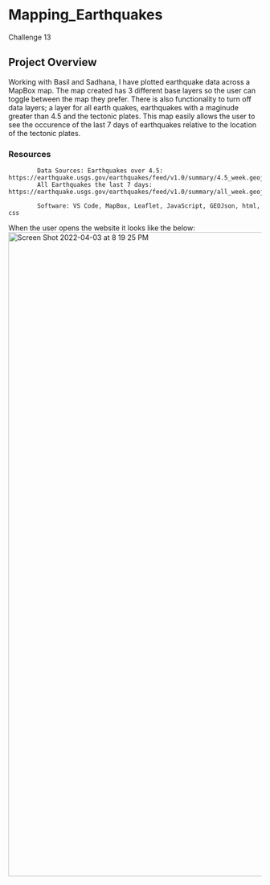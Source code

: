 # Mapping_Earthquakes
  Challenge 13

## Project Overview
Working with Basil and Sadhana, I have plotted earthquake data across a MapBox map. The map created has 3 different base layers so the user can toggle between the map they prefer. There is also functionality to turn off data layers; a layer for all earth quakes, earthquakes with a maginude greater than 4.5 and the tectonic plates. This map easily allows the user to see the occurence of the last 7 days of earthquakes relative to the location of the tectonic plates. 

### Resources
            Data Sources: Earthquakes over 4.5: https://earthquake.usgs.gov/earthquakes/feed/v1.0/summary/4.5_week.geojson
            All Earthquakes the last 7 days: https://earthquake.usgs.gov/earthquakes/feed/v1.0/summary/all_week.geojson
            
            Software: VS Code, MapBox, Leaflet, JavaScript, GEOJson, html, css
When the user opens the website it looks like the below:
<img width="1280" alt="Screen Shot 2022-04-03 at 8 19 25 PM" src="https://user-images.githubusercontent.com/96352625/161468427-00769b98-788f-421a-821b-c469ed87c72e.png">
